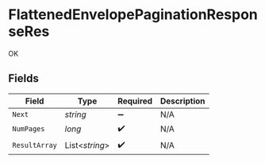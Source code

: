 # FlattenedEnvelopePaginationResponseRes

OK


## Fields

| Field              | Type               | Required           | Description        |
| ------------------ | ------------------ | ------------------ | ------------------ |
| `Next`             | *string*           | :heavy_minus_sign: | N/A                |
| `NumPages`         | *long*             | :heavy_check_mark: | N/A                |
| `ResultArray`      | List<*string*>     | :heavy_check_mark: | N/A                |